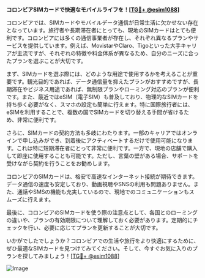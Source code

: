 **コロンビアSIMカードで快適なモバイルライフを！[[TG💪+ @esim1088](https://t.me/s/esim1088)]**

コロンビアでは、SIMカードやモバイルデータ通信が日常生活に欠かせない存在となっています。旅行者や長期滞在者にとっても、現地のSIMカードはとても便利です。コロンビアには多くの通信事業者が存在し、それぞれ異なるプランやサービスを提供しています。例えば、MovistarやClaro、Tigoといった大手キャリアが主流ですが、それぞれの特徴や料金体系が異なるため、自分のニーズに合ったプランを選ぶことが大切です。

まず、SIMカードを選ぶ際には、どのような用途で使用するかを考えることが重要です。観光目的であれば、データ通信量を抑えたプランがおすすめですが、長期滞在やビジネス用途であれば、無制限プランやローミング対応のプランが便利です。また、最近ではeSIM（電子SIM）も普及しており、物理的なSIMカードを持ち歩く必要がなく、スマホの設定も簡単に行えます。特に国際旅行者には、eSIMを利用することで、複数の国でSIMカードを切り替える手間が省けるため、非常に便利です。

さらに、SIMカードの契約方法も多岐にわたります。一部のキャリアではオンラインで申し込みができ、到着後にアクティベートするだけで使用可能になります。これは特に短期滞在者にとって非常に便利です。一方で、現地の店舗で購入して即座に使用することも可能です。ただし、言葉の壁がある場合、サポートを受けながら契約を行うことをお勧めします。

コロンビアのSIMカードは、格安で高速なインターネット接続が期待できます。データ通信の速度も安定しており、動画視聴やSNSの利用も問題ありません。また、通話やSMSの機能も充実しているので、現地でのコミュニケーションもスムーズに行えます。

最後に、コロンビアのSIMカードを使う際の注意点として、各国とのローミングの違いや、プランの有効期限について理解しておく必要があります。定期的にチェックを行い、必要に応じてプランを更新することが大切です。

いかがでしたでしょうか？コロンビアでの生活や旅行をより快適にするために、ぜひ最適なSIMカードを見つけてみてください。そして、今すぐお気に入りのプランを探してみましょう！[[TG💪+ @esim1088](https://t.me/s/esim1088)]

![Image](https://i.postimg.cc/Y0z9fWf4/image.png)